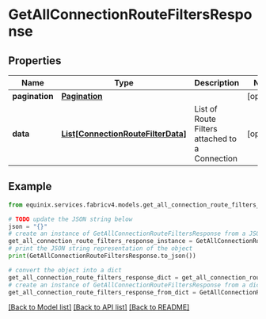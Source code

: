 # GetAllConnectionRouteFiltersResponse


## Properties

Name | Type | Description | Notes
------------ | ------------- | ------------- | -------------
**pagination** | [**Pagination**](Pagination.md) |  | [optional] 
**data** | [**List[ConnectionRouteFilterData]**](ConnectionRouteFilterData.md) | List of Route Filters attached to a Connection | [optional] 

## Example

```python
from equinix.services.fabricv4.models.get_all_connection_route_filters_response import GetAllConnectionRouteFiltersResponse

# TODO update the JSON string below
json = "{}"
# create an instance of GetAllConnectionRouteFiltersResponse from a JSON string
get_all_connection_route_filters_response_instance = GetAllConnectionRouteFiltersResponse.from_json(json)
# print the JSON string representation of the object
print(GetAllConnectionRouteFiltersResponse.to_json())

# convert the object into a dict
get_all_connection_route_filters_response_dict = get_all_connection_route_filters_response_instance.to_dict()
# create an instance of GetAllConnectionRouteFiltersResponse from a dict
get_all_connection_route_filters_response_from_dict = GetAllConnectionRouteFiltersResponse.from_dict(get_all_connection_route_filters_response_dict)
```
[[Back to Model list]](../README.md#documentation-for-models) [[Back to API list]](../README.md#documentation-for-api-endpoints) [[Back to README]](../README.md)


